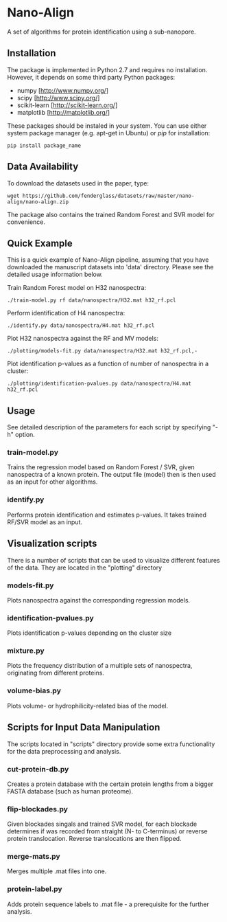 Nano-Align
==========

A set of algorithms for protein identification using a sub-nanopore.


Installation
------------

The package is implemented in Python 2.7 and requires no installation.
However, it depends on some third party Python packages:

* numpy [http://www.numpy.org/]
* scipy [http://www.scipy.org/]
* scikit-learn [http://scikit-learn.org/]
* matplotlib [http://matplotlib.org/]

These packages should be instaled in your system. You can use either 
system package manager (e.g. apt-get in Ubuntu) or *pip* for installation:

    pip install package_name


Data Availability
-----------------

To download the datasets used in the paper, type:

    wget https://github.com/fenderglass/datasets/raw/master/nano-align/nano-align.zip

The package also contains the trained Random Forest and SVR
model for convenience.

Quick Example
-------------

This is a quick example of Nano-Align pipeline, assuming that
you have downloaded the manuscript datasets into 'data' directory.
Please see the detailed usage information below.

Train Random Forest model on H32 nanospectra:

    ./train-model.py rf data/nanospectra/H32.mat h32_rf.pcl

Perform identification of H4 nanospectra:

    ./identify.py data/nanospectra/H4.mat h32_rf.pcl

Plot H32 nanospectra against the RF and MV models:

    ./plotting/models-fit.py data/nanospectra/H32.mat h32_rf.pcl,-

Plot identification p-values as a function of number of nanospectra in a cluster:

    ./plotting/identification-pvalues.py data/nanospectra/H4.mat h32_rf.pcl



Usage
-----

See detailed description of the parameters for each script by
specifying "-h" option.


### train-model.py

Trains the regression model based on Random Forest / SVR,
given nanospectra of a known protein. The output file (model) 
then is then used as an input for other algorithms. 


### identify.py

Performs protein identification and estimates p-values.
It takes trained RF/SVR model as an input.


Visualization scripts
---------------------

There is a number of scripts that can be used to visualize different
features of the data. They are located in the "plotting" directory

### models-fit.py

Plots nanospectra against the corresponding regression models.

### identification-pvalues.py

Plots identification p-values depending on the cluster size

### mixture.py

Plots the frequency distribution of a multiple sets of nanospectra,
originating from different proteins.

### volume-bias.py

Plots volume- or hydrophilicity-related bias of the model.


Scripts for Input Data Manipulation
-----------------------------------

The scripts located in "scripts" directory provide some extra
functionality for the data preprocessing and analysis.

### cut-protein-db.py

Creates a protein database with the certain protein lengths from
a bigger FASTA database (such as human proteome).

### flip-blockades.py

Given blockades singals and trained SVR model, for each blockade
determines if was recorded from straight (N- to C-terminus) or
reverse protein translocation. Reverse translocations are then flipped.

### merge-mats.py

Merges multiple .mat files into one.

### protein-label.py

Adds protein sequence labels to .mat file - a prerequisite for
the further analysis.
